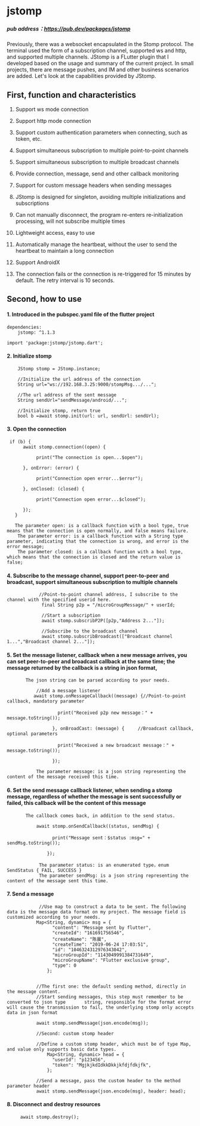 # jstomp

##### pub address：https://pub.dev/packages/jstomp

Previously, there was a websocket encapsulated in the Stomp protocol. The terminal used the form of a subscription channel, supported ws and http, and supported multiple channels. JStomp is a FLutter plugin that I developed based on the usage and summary of the current project. In small projects, there are message pushes, and IM and other business scenarios are added. Let's look at the capabilities provided by JStomp.

## First, function and characteristics

1. Support ws mode connection
        
2. Support http mode connection
        
3. Support custom authentication parameters when connecting, such as token, etc.
        
4. Support simultaneous subscription to multiple point-to-point channels
        
5. Support simultaneous subscription to multiple broadcast channels
        
6. Provide connection, message, send and other callback monitoring
        
7. Support for custom message headers when sending messages
        
8. JStomp is designed for singleton, avoiding multiple initializations and subscriptions
        
9. Can not manually disconnect, the program re-enters re-initialization processing, will not subscribe multiple times
        
10. Lightweight access, easy to use
        
11. Automatically manage the heartbeat, without the user to send the heartbeat to maintain a long connection
        
12. Support AndroidX
        
13. The connection fails or the connection is re-triggered for 15 minutes by default. The retry interval is 10 seconds.
        
        
## Second, how to use
    
#### 1. Introduced in the pubspec.yaml file of the flutter project

```
dependencies:
    jstomp: ^1.1.3

import 'package:jstomp/jstomp.dart';

```
#### 2. Initialize stomp

```
    JStomp stomp = JStomp.instance;

    //Initialize the url address of the connection
    String url="ws://192.168.3.25:9000/stompMsg.../...";

    //The url address of the sent message
    String sendUrl="sendMessage/android/...";

    //Initialize stomp, return true
    bool b =await stomp.init(url: url, sendUrl: sendUrl);

```

#### 3. Open the connection

```
 if (b) {
      await stomp.connection((open) {

           print("The connection is open...$open");

      }, onError: (error) {

           print("Connection open error...$error");

      }, onClosed: (closed) {

           print("Connection open error...$closed");

      });
   }

   The parameter open: is a callback function with a bool type, true means that the connection is open normally, and false means failure.
    The parameter error: is a callback function with a String type parameter, indicating that the connection is wrong, and error is the error message;
    The parameter closed: is a callback function with a bool type, which means that the connection is closed and the return value is false;
```
             
#### 4. Subscribe to the message channel, support peer-to-peer and broadcast, support simultaneous subscription to multiple channels

```
            //Point-to-point channel address, I subscribe to the channel with the specified userid here.
             final String p2p = "/microGroupMessage/" + userId;
             
             //Start a subscription
             await stomp.subscribP2P([p2p,"Address 2..."]);
             
             //Subscribe to the broadcast channel
             await stomp.subscribBroadcast(["Broadcast channel 1...","Broadcast channel 2..."]);

```

#### 5. Set the message listener, callback when a new message arrives, you can set peer-to-peer and broadcast callback at the same time; the message returned by the callback is a string in json format,
           The json string can be parsed according to your needs.

```
           //Add a message listener
          await stomp.onMessageCallback((message) {//Point-to-point callback, mandatory parameter
           
                   print("Received p2p new message：" + message.toString());
                   
                 }, onBroadCast: (message) {     //Broadcast callback, optional parameters
                 
                   print("Received a new broadcast message：" + message.toString());
                   
                 });
           
           The parameter message: is a json string representing the content of the message received this time.
```

#### 6. Set the send message callback listener, when sending a stomp message, regardless of whether the message is sent successfully or failed, this callback will be the content of this message
           The callback comes back, in addition to the send status.

```
           await stomp.onSendCallback((status, sendMsg) {
            
                 print("Message sent：$status :msg=" + sendMsg.toString());
                 
               });
            
            The parameter status: is an enumerated type，enum SendStatus { FAIL, SUCCESS }
            The parameter sendMsg: is a json string representing the content of the message sent this time.

```

#### 7. Send a message

```
            //Use map to construct a data to be sent. The following data is the message data format on my project. The message field is customized according to your needs.
           Map<String, dynamic> msg = {
                 "content": "Message sent by flutter",
                 "createId": "161691756546",
                 "createName": "陈晨",
                 "createTime": "2019-06-24 17:03:51",
                 "id": "1046324312976343042",
                 "microGroupId": "1143049991384731649",
                 "microGroupName": "Flutter exclusive group",
                 "type": 0
               };
           
               
           //The first one: the default sending method, directly in the message content.
           //Start sending messages, this step must remember to be converted to json type       string, responsible for the format error will cause the transmission to fail, the underlying stomp only accepts data in json format
           
           await stomp.sendMessage(json.encode(msg)); 
           
           //Second: custom stomp header
           
           //Define a custom stomp header, which must be of type Map, and value only supports basic data types.
               Map<String, dynamic> head = {
                 "userId": "p123456",
                 "token": "MgjkjkdIdkkDkkjkfdjfdkjfk",
               };
           
           //Send a message, pass the custom header to the method parameter header
           await stomp.sendMessage(json.encode(msg), header: head);
```

#### 8. Disconnect and destroy resources

```
     await stomp.destroy();

```




